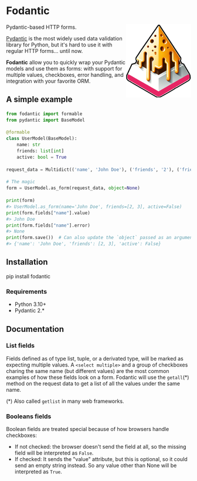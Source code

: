 # Fodantic

<img align="right" height="200" src="https://github.com/jpsca/fodantic/blob/1620ae934be26ce1ef2a57aeebfb820e52461305/fodantic.png">

Pydantic-based HTTP forms.

[Pydantic](https://docs.pydantic.dev) is the most widely used data validation library for Python, but it's hard to use it with regular HTTP forms... until now.

**Fodantic** allow you to quickly wrap your Pydantic models and use them as forms: with support for multiple values, checkboxes, error handling, and integration with your favorite ORM.


## A simple example

```py
from fodantic import formable
from pydantic import BaseModel

@formable
class UserModel(BaseModel):
    name: str
    friends: list[int]
    active: bool = True

request_data = Multidict(('name', 'John Doe'), ('friends', '2'), ('friends', '3')}

# The magic
form = UserModel.as_form(request_data, object=None)

print(form)
#> UserModel.as_form(name='John Doe', friends=[2, 3], active=False)
print(form.fields["name"].value)
#> John Doe
print(form.fields["name"].error)
#> None
print(form.save())  # Can also update the `object` passed as an argument
#> {'name': 'John Doe', 'friends': [2, 3], 'active': False}

```

## Installation

  pip install fodantic

### Requirements

- Python 3.10+
- Pydantic 2.*


## Documentation

### List fields

Fields defined as of type list, tuple, or a derivated type, will be marked as expecting multiple values. A `<select multiple>` and a group of checkboxes charing the same name (but different values) are the most common examples of how these fields look on a form. Fodantic will use the `getall`(*) method on the request data to get a list of all the values under the same name.

(*) Also called `getlist` in many web frameworks.


### Booleans fields

Boolean fields are treated special because of how browsers handle checkboxes:

- If not checked: the browser doesn't send the field at all, so the missing field will be interpreted as `False`.
- If checked: It sends the "value" attribute, but this is optional, so it could send an empty string instead. So any value other than None will be interpreted as `True`.

